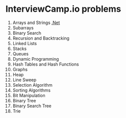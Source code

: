 # InterviewCamp.io problems

1. Arrays and Strings [.Net](dotnet/01)
2. Subarrays
3. Binary Search
4. Recursion and Backtracking
5. Linked Lists
6. Stacks
7. Queues
8. Dynamic Programming
9. Hash Tables and Hash Functions
10. Graphs
11. Heap
12. Line Sweep
13. Selection Algorithm
14. Sorting Algorithms
15. Bit Manipulation
16. Binary Tree
17. Binary Search Tree
18. Trie
